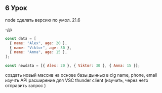 ## 6 Урок

node сделать версию по умол. 21.6

-дз

```js
const data = [
  { name: "Alex", age: 20 },
  { name: "Viktor", age: 30 },
  { name: "Anna", age: 15 },
];

const newdata = [{ Alex: 20 }, { Viktor: 30 }, { Anna: 15 }];
```

создать новый массив на основе базы дынныз в clg name, phone, email
изучть API
расширение для VSC thunder client (изучить, через него отправить запрос )
